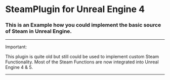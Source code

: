 # SteamPlugin for Unreal Engine 4
### This is an Example how you could implement the basic source of Steam in Unreal Engine.
-----------------------------------------------------------------------------------------

Important:

This plugin is quite old but still could be used to implement custom Steam Functionality.
Most of the Steam Functions are now integrated into Unreal Engine 4 & 5.

-----------------------------------------------------------------------------------------
